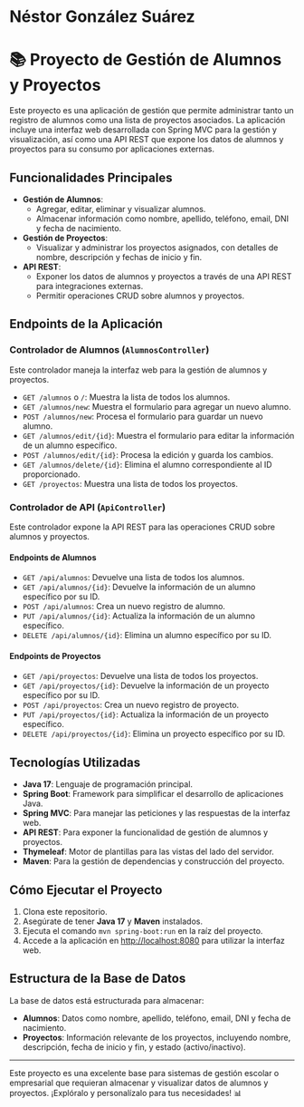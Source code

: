 # Néstor González Suárez

# 📚 Proyecto de Gestión de Alumnos y Proyectos

Este proyecto es una aplicación de gestión que permite administrar tanto un registro de alumnos como una lista de proyectos asociados. La aplicación incluye una interfaz web desarrollada con Spring MVC para la gestión y visualización, así como una API REST que expone los datos de alumnos y proyectos para su consumo por aplicaciones externas.

## Funcionalidades Principales

- **Gestión de Alumnos**: 
  - Agregar, editar, eliminar y visualizar alumnos.
  - Almacenar información como nombre, apellido, teléfono, email, DNI y fecha de nacimiento.
- **Gestión de Proyectos**:
  - Visualizar y administrar los proyectos asignados, con detalles de nombre, descripción y fechas de inicio y fin.
- **API REST**:
  - Exponer los datos de alumnos y proyectos a través de una API REST para integraciones externas.
  - Permitir operaciones CRUD sobre alumnos y proyectos.

## Endpoints de la Aplicación

### Controlador de Alumnos (`AlumnosController`)

Este controlador maneja la interfaz web para la gestión de alumnos y proyectos.

- `GET /alumnos` o `/`: Muestra la lista de todos los alumnos.
- `GET /alumnos/new`: Muestra el formulario para agregar un nuevo alumno.
- `POST /alumnos/new`: Procesa el formulario para guardar un nuevo alumno.
- `GET /alumnos/edit/{id}`: Muestra el formulario para editar la información de un alumno específico.
- `POST /alumnos/edit/{id}`: Procesa la edición y guarda los cambios.
- `GET /alumnos/delete/{id}`: Elimina el alumno correspondiente al ID proporcionado.
- `GET /proyectos`: Muestra una lista de todos los proyectos.

### Controlador de API (`ApiController`)

Este controlador expone la API REST para las operaciones CRUD sobre alumnos y proyectos.

#### Endpoints de Alumnos

- `GET /api/alumnos`: Devuelve una lista de todos los alumnos.
- `GET /api/alumnos/{id}`: Devuelve la información de un alumno específico por su ID.
- `POST /api/alumnos`: Crea un nuevo registro de alumno.
- `PUT /api/alumnos/{id}`: Actualiza la información de un alumno específico.
- `DELETE /api/alumnos/{id}`: Elimina un alumno específico por su ID.

#### Endpoints de Proyectos

- `GET /api/proyectos`: Devuelve una lista de todos los proyectos.
- `GET /api/proyectos/{id}`: Devuelve la información de un proyecto específico por su ID.
- `POST /api/proyectos`: Crea un nuevo registro de proyecto.
- `PUT /api/proyectos/{id}`: Actualiza la información de un proyecto específico.
- `DELETE /api/proyectos/{id}`: Elimina un proyecto específico por su ID.

## Tecnologías Utilizadas

- **Java 17**: Lenguaje de programación principal.
- **Spring Boot**: Framework para simplificar el desarrollo de aplicaciones Java.
- **Spring MVC**: Para manejar las peticiones y las respuestas de la interfaz web.
- **API REST**: Para exponer la funcionalidad de gestión de alumnos y proyectos.
- **Thymeleaf**: Motor de plantillas para las vistas del lado del servidor.
- **Maven**: Para la gestión de dependencias y construcción del proyecto.

## Cómo Ejecutar el Proyecto

1. Clona este repositorio.
2. Asegúrate de tener **Java 17** y **Maven** instalados.
3. Ejecuta el comando `mvn spring-boot:run` en la raíz del proyecto.
4. Accede a la aplicación en [http://localhost:8080](http://localhost:8080) para utilizar la interfaz web.

## Estructura de la Base de Datos

La base de datos está estructurada para almacenar:
- **Alumnos**: Datos como nombre, apellido, teléfono, email, DNI y fecha de nacimiento.
- **Proyectos**: Información relevante de los proyectos, incluyendo nombre, descripción, fecha de inicio y fin, y estado (activo/inactivo).

---

Este proyecto es una excelente base para sistemas de gestión escolar o empresarial que requieran almacenar y visualizar datos de alumnos y proyectos. ¡Explóralo y personalízalo para tus necesidades! 📊
